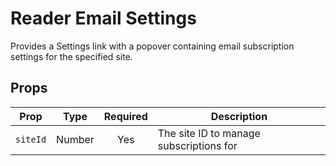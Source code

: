 # Reader Email Settings

Provides a Settings link with a popover containing email subscription settings for the specified site.

## Props

| Prop | Type | Required | Description |
|-----|:----:|:--------:|-------------|
| `siteId`| Number | Yes | The site ID to manage subscriptions for |

